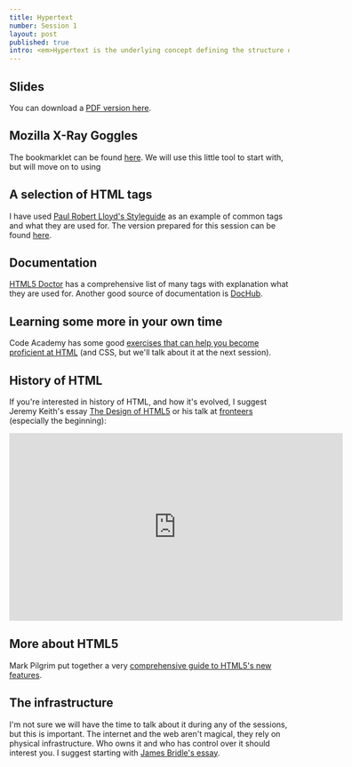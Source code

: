 ```yaml
---
title: Hypertext
number: Session 1
layout: post
published: true
intro: <em>Hypertext is the underlying concept defining the structure of the World Wide Web</em> — says Wikipedia. I love hypertext and so should you, because that's what we're going to be working with.
---
```


## Slides

You can download a [PDF version here](/assets/creative_coding_2012_session1_hypertext.pdf).

## Mozilla X-Ray Goggles

The bookmarklet can be found [here](http://hackasaurus.org/en-US/goggles/). We will use this little tool to start with, but will move on to using 

## A selection of HTML tags

I have used [Paul Robert Lloyd's Styleguide](http://paulrobertlloyd.com/about/styleguide/) as an example of common tags and what they are used for. The version prepared for this session can be found [here](/assets/styleguide.html).

## Documentation

[HTML5 Doctor](https://html5doctor.com/element-index/) has a comprehensive list of many tags with explanation what they are used for. Another good source of documentation is [DocHub](http://dochub.io/).

## Learning some more in your own time

Code Academy has some good [exercises that can help you become proficient at HTML](http://www.codecademy.com/tracks/htmlcss) (and CSS, but we'll talk about it at the next session).

## History of HTML

If you're interested in history of HTML, and how it's evolved, I suggest Jeremy Keith's essay [The Design of HTML5](http://adactio.com/articles/1704/) or his talk at [fronteers](http://fronteers.nl/congres/2010/sessions/the-design-of-html5-jeremy-keith) (especially the beginning):


<iframe src="http://player.vimeo.com/video/15755349?title=0&amp;byline=0&amp;portrait=0&amp;badge=0" width="600" height="338" frameborder="0">
</iframe>


## More about HTML5

Mark Pilgrim put together a very [comprehensive guide to HTML5's new features](http://diveintohtml5.info/).

## The infrastructure

I'm not sure we will have the time to talk about it during any of the sessions, but this is important. The internet and the web aren't magical, they rely on physical infrastructure. Who owns it and who has control over it should interest you. I suggest starting with [James Bridle's essay](http://booktwo.org/notebook/secret-servers/). 


